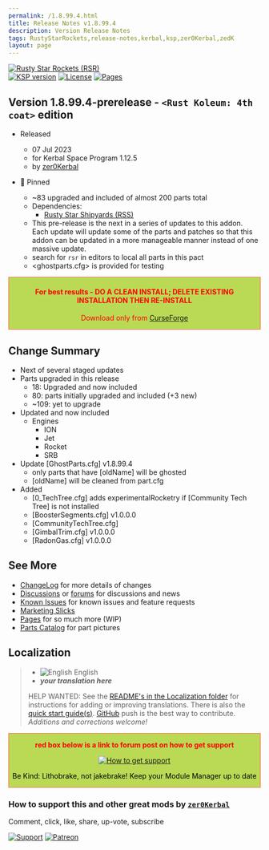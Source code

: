 ```yaml
---
permalink: /1.8.99.4.html
title: Release Notes v1.8.99.4
description: Version Release Notes
tags: RustyStarRockets,release-notes,kerbal,ksp,zer0Kerbal,zedK
layout: page
---
```

<!-- ReleaseLayout.md v1.8.99.4
Rusty Star Rockets (RSR)
created: 21 Aug 2022
updated: 07 Jul 2023

TEMPLATE: ReleaseLayout.md v1.3.7.0
created: 11 Aug 2018
updated: 29 May 2023 -->
[![Rusty Star Rockets (RSR)][SHD:mod]][CURSFG:url]  
[![KSP version][SHD:ksp]][KSP:url] [![License][LIC:shd]][LIC:url] [![Pages][SHD:pgs]][pages]

## Version 1.8.99.4-prerelease - `<Rust Koleum: 4th coat>` edition

* Released
  * 07 Jul 2023
  * for Kerbal Space Program 1.12.5
  * by [zer0Kerbal](https://github.com/zer0Kerbal)

* 📌 Pinned
  * ~83 upgraded and included of almost 200 parts total
  * Dependencies:
    * [Rusty Star Shipyards (RSS)](https://www.curseforge.com/kerbal/ksp-mods/RustyStarShipyards)
  * This pre-release is the next in a series of updates to this addon. Each update will update some of the parts and patches so that this addon can be updated in a more manageable manner instead of one massive update.
  * search for `rsr` in editors to local all parts in this pact
  * <ghostparts.cfg> is provided for testing

<div style="border:0.5px solid Tomato; background-color: #bada55; color: #FF0000; text-align:center"><h4><b>For best results - DO A CLEAN INSTALL; DELETE EXISTING INSTALLATION THEN RE-INSTALL</b></h4><p>Download only from <a href="https://www.curseforge.com/kerbal/ksp-mods/RustyStarRockets/files">CurseForge</a></p></div>

## Change Summary

* Next of several staged updates
* Parts upgraded in this release
  * 18: Upgraded and now included
  * 80: parts initially upgraded and included (+3 new)
  * ~109: yet to upgrade
* Updated and now included
  * Engines
    * ION
    * Jet
    * Rocket
    * SRB
* Update [GhostParts.cfg] v1.8.99.4
  * only parts that have [oldName] will be ghosted
  * [oldName] will be cleaned from part.cfg
* Added
  * [0_TechTree.cfg] adds experimentalRocketry if [Community Tech Tree] is not installed
  * [BoosterSegments.cfg] v1.0.0.0
  * [CommunityTechTree.cfg]
  * [GimbalTrim.cfg] v1.0.0.0
  * [RadonGas.cfg] v1.0.0.0

## See More

* [ChangeLog][chlog] for more details of changes
* [Discussions][discu] or [forums][forum] for discussions and news
* [Known Issues][issue] for known issues and feature requests
* [Marketing Slicks][markt]
* [Pages][pages] for so much more (WIP)
* [Parts Catalog][parts] for part pictures

## Localization

>* ![English](https://raw.githubusercontent.com/zer0Kerbal/zer0Kerbal/zed'K/img/EN.png) English
>* ***your translation here***
>
> HELP WANTED: See the [README's in the Localization folder](https://github.com/zer0Kerbal/zer0Kerbal/blob/master/Localization/readme.md) for instructions for adding or improving translations. There is also the [quick start guide(s)](https://github.com/zer0Kerbal/zer0Kerbal/blob/master/Localization/quickstart.md). [GitHub][GitHub:url] push is the best way to contribute. *Additions and corrections welcome!*

<div style="border:0.5px solid Tomato; background-color: #BADA55; color: #FF0000; text-align:center">
  <p><b>red box below is a link to forum post on how to get support</b></p>
  <a href="https://forum.kerbalspaceprogram.com/index.php?/topic/83212-*">
    <p><img src="https://i.postimg.cc/vHP6zmrw/image.png" alt="How to get support"></p></a>
  <p style="color: #000000;">Be Kind: Lithobrake, not jakebrake! Keep your Module Manager up to date</p>
</div>

### How to support this and other great mods by [`zer0Kerbal`][zedK]

Comment, click, like, share, up-vote, subscribe

[![Support][PAYPAL:img]][PAYPAL:url] [![Patreon][PATREON:img]][PATREON:url]

<!-- links -->
[chlog]: https://raw.githubusercontent.com/zer0Kerbal/RustyStarRockets/master/changelog.md "Changelog"
[discu]: https://github.com/zer0Kerbal/RustyStarRockets/discussions/ "Discussions"
[forum]: https://github.com/zer0Kerbal/RustyStarRockets/discussions/ "Rusty Star Rockets (RSR)"
[issue]: https://github.com/zer0Kerbal/RustyStarRockets/issues/ "Issue Tracker"
[markt]: https://zer0kerbal.github.io/RustyStarRockets/Marketing "Marketing Slicks"
[pages]: https://zer0kerbal.github.io/RustyStarRockets/ "GitHub Pages"
[parts]: https://zer0kerbal.github.io/RustyStarRockets/PartsCatalog "Parts Catalog"

<!-- shields -->
[SHD:mod]: https://img.shields.io/badge/Rusty%20Star%20Rockets%20(RSR)%20-v1.8.99.4--prerelease-BADA55.svg?style=plastic&labelColor=darkgreen/ "1.8.99.4-prerelease"
[SHD:pgs]: https://img.shields.io/badge/GitHub-Pages-white?style=plastic&labelColor=9cf&logoColor=181717&logo=github/ "GitHub IO"

[CURSFG:url]: https://www.curseforge.com/kerbal/ksp-mods/RustyStarRockets "CurseForge"
[GITHUB:url]: https://github.com/zer0Kerbal/RustyStarRockets/ "GitHub"

[KSP:url]: http://kerbalspaceprogram.com/ "Kerbal Space Program"
[SHD:ksp]: https://img.shields.io/badge/KSP-1.12.5-blue.svg?style=plastic "Kerbal Space Program"

<!--- license -->
[LIC:url]: https://creativecommons.org/licenses/by-nd/4.0/ "CC BY-ND 4.0+ARR"
[LIC:shd]: https://img.shields.io/badge/License-CC%20BY--ND%204.0+ARR-ef9421?labelColor=black&style=plastic&logoColor=ef9421&logo=creativecommons "CC BY-ND 4.0+ARR"

[PAYPAL:img]: https://img.shields.io/badge/Buy%20me%20some%20-LFO-BADA55?style=for-the-badge&logo=paypal&labelColor=FFDD00 "PayPal"
[PAYPAL:url]: https://www.paypal.com/donate?hosted_button_id=DC22YHMEJREKL "PayPal"
[PATREON:img]: https://img.shields.io/badge/Patreon%20-Patreonize-FF424D?style=for-the-badge&logo=patreon "Patreon"
[PATREON:url]: https://www.patreon.com/zer0Kerbal/membership "Patreon"

[zedK]: https://forum.kerbalspaceprogram.com/index.php?/profile/190933-*/ "zer0Kerbal"

<!-- THIS FILE: CC BY-ND 4.0 by zer0Kerbal -->